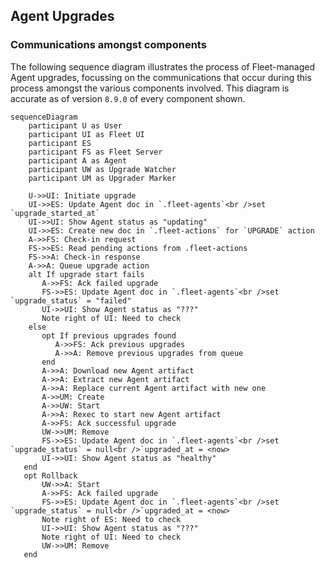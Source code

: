 ## Agent Upgrades

### Communications amongst components
The following sequence diagram illustrates the process of Fleet-managed Agent
upgrades, focussing on the communications that occur during this process amongst
the various components involved.  This diagram is accurate as of version `8.9.0`
of every component shown.

```mermaid
sequenceDiagram
    participant U as User
    participant UI as Fleet UI
    participant ES
    participant FS as Fleet Server
    participant A as Agent
    participant UW as Upgrade Watcher
    participant UM as Upgrader Marker

    U->>UI: Initiate upgrade
    UI->>ES: Update Agent doc in `.fleet-agents`<br />set `upgrade_started_at`
    UI->>UI: Show Agent status as "updating"
    UI->>ES: Create new doc in `.fleet-actions` for `UPGRADE` action
    A->>FS: Check-in request
    FS->>ES: Read pending actions from .fleet-actions
    FS->>A: Check-in response
    A->>A: Queue upgrade action
    alt If upgrade start fails
       A->>FS: Ack failed upgrade
       FS->>ES: Update Agent doc in `.fleet-agents`<br />set `upgrade_status` = "failed"
       UI->>UI: Show Agent status as "???"
       Note right of UI: Need to check
    else
       opt If previous upgrades found
          A->>FS: Ack previous upgrades
          A->>A: Remove previous upgrades from queue
       end
       A->>A: Download new Agent artifact
       A->>A: Extract new Agent artifact
       A->>A: Replace current Agent artifact with new one
       A->>UM: Create
       A->>UW: Start
       A->>A: Rexec to start new Agent artifact
       A->>FS: Ack successful upgrade
       UW->>UM: Remove
       FS->>ES: Update Agent doc in `.fleet-agents`<br />set `upgrade_status` = null<br />`upgraded_at = <now>
       UI->>UI: Show Agent status as "healthy"
   end
   opt Rollback
       UW->>A: Start
       A->>FS: Ack failed upgrade
       FS->>ES: Update Agent doc in `.fleet-agents`<br />set `upgrade_status` = null<br />`upgraded_at = <now>
       Note right of ES: Need to check
       UI->>UI: Show Agent status as "???"
       Note right of UI: Need to check
       UW->>UM: Remove
   end
```
